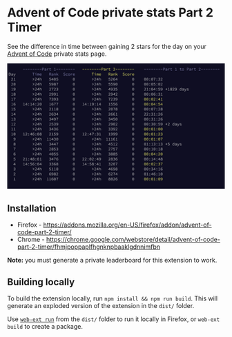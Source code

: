 # Advent of Code private stats Part 2 Timer

See the difference in time between gaining 2 stars for the day on your [Advent of Code](https://www.adventofcode.com/) private stats page.

![#Private Leaderboard Ranking](example/aoc-part2-timer-screenshot.png "Part 2 Timer Example")


## Installation

* Firefox - https://addons.mozilla.org/en-US/firefox/addon/advent-of-code-part-2-timer/
* Chrome - https://chrome.google.com/webstore/detail/advent-of-code-part-2-timer/fhmjpoppaplfhgnknpbaaklgdnnimfbn

**Note:** you must generate a private leaderboard for this extension to work.


## Building locally

To build the extension locally, run `npm install && npm run build`. This will generate an exploded version of the extension in the `dist/` folder.

Use [`web-ext run`](https://github.com/mozilla/web-ext) from the `dist/` folder to run it locally in Firefox, or `web-ext build` to create a package.
